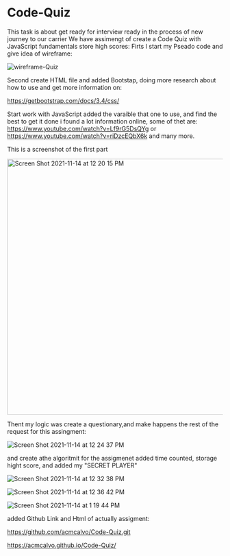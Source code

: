# Code-Quiz

This task is about get ready for interview ready in the process of new journey to our carrier
We have assimengt of create a Code Quiz with JavaScript fundamentals store high scores:
Firts I start  my Pseado code and give idea of wireframe:

![wireframe-Quiz](https://user-images.githubusercontent.com/91921941/141690328-0af736ce-5dfd-40f3-b7fc-c5644317742c.png)

Second create HTML file and added Bootstap, doing more research about how to use and get more information on:

https://getbootstrap.com/docs/3.4/css/

Start work with JavaScript  added the varaible that one to use, and find the best to get it done
i found a lot information online, some of thet are:
https://www.youtube.com/watch?v=Lf9rG5DsQYg   or
https://www.youtube.com/watch?v=riDzcEQbX6k and many more.

This is a screenshot of the first part

<img width="596" alt="Screen Shot 2021-11-14 at 12 20 15 PM" src="https://user-images.githubusercontent.com/91921941/141691366-30ee5e86-cb43-44d1-9f23-d769f9f07ead.png">


Thent my logic was create a questionary,and make happens the rest of the request for this assingment:



![Screen Shot 2021-11-14 at 12 24 37 PM](https://user-images.githubusercontent.com/91921941/141691521-c3a8058e-6644-4d3d-a227-43871ae319d8.png)

and create athe algoritmit for the assigmenet added time counted, storage hight score, and added my "SECRET PLAYER"

![Screen Shot 2021-11-14 at 12 32 38 PM](https://user-images.githubusercontent.com/91921941/141691765-b845be4f-46dd-4ee0-88b4-93c150b916df.png)

![Screen Shot 2021-11-14 at 12 36 42 PM](https://user-images.githubusercontent.com/91921941/141691893-544ffd5b-0047-4b53-9633-25f6dd0f1e4d.png)

![Screen Shot 2021-11-14 at 1 19 44 PM](https://user-images.githubusercontent.com/91921941/141693438-8a26aed4-59a5-47ee-b455-37e32451cfdc.png)

added Github Link and Html of actually assigment:

https://github.com/acmcalvo/Code-Quiz.git

https://acmcalvo.github.io/Code-Quiz/
